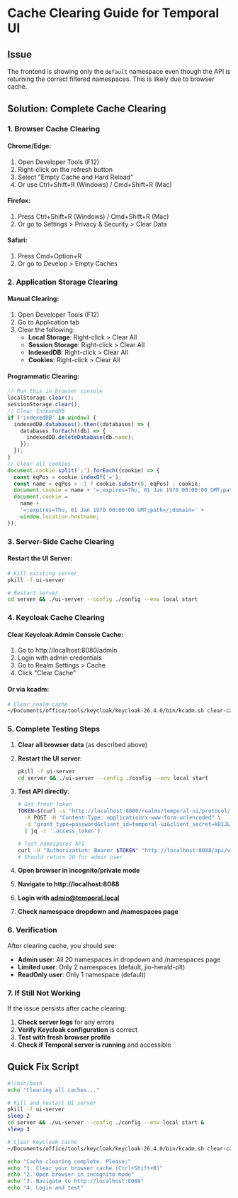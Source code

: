 # Cache Clearing Guide for Temporal UI

## Issue

The frontend is showing only the `default` namespace even though the API is returning the correct filtered namespaces. This is likely due to browser cache.

## Solution: Complete Cache Clearing

### 1. Browser Cache Clearing

#### Chrome/Edge:

1. Open Developer Tools (F12)
2. Right-click on the refresh button
3. Select "Empty Cache and Hard Reload"
4. Or use Ctrl+Shift+R (Windows) / Cmd+Shift+R (Mac)

#### Firefox:

1. Press Ctrl+Shift+R (Windows) / Cmd+Shift+R (Mac)
2. Or go to Settings > Privacy & Security > Clear Data

#### Safari:

1. Press Cmd+Option+R
2. Or go to Develop > Empty Caches

### 2. Application Storage Clearing

#### Manual Clearing:

1. Open Developer Tools (F12)
2. Go to Application tab
3. Clear the following:
   - **Local Storage**: Right-click > Clear All
   - **Session Storage**: Right-click > Clear All
   - **IndexedDB**: Right-click > Clear All
   - **Cookies**: Right-click > Clear All

#### Programmatic Clearing:

```javascript
// Run this in browser console
localStorage.clear();
sessionStorage.clear();
// Clear IndexedDB
if ('indexedDB' in window) {
  indexedDB.databases().then((databases) => {
    databases.forEach((db) => {
      indexedDB.deleteDatabase(db.name);
    });
  });
}
// Clear all cookies
document.cookie.split(';').forEach((cookie) => {
  const eqPos = cookie.indexOf('=');
  const name = eqPos > -1 ? cookie.substr(0, eqPos) : cookie;
  document.cookie = name + '=;expires=Thu, 01 Jan 1970 00:00:00 GMT;path=/';
  document.cookie =
    name +
    '=;expires=Thu, 01 Jan 1970 00:00:00 GMT;path=/;domain=' +
    window.location.hostname;
});
```

### 3. Server-Side Cache Clearing

#### Restart the UI Server:

```bash
# Kill existing server
pkill -f ui-server

# Restart server
cd server && ./ui-server --config ./config --env local start
```

### 4. Keycloak Cache Clearing

#### Clear Keycloak Admin Console Cache:

1. Go to http://localhost:8080/admin
2. Login with admin credentials
3. Go to Realm Settings > Cache
4. Click "Clear Cache"

#### Or via kcadm:

```bash
# Clear realm cache
~/Documents/office/tools/keycloak/keycloak-26.4.0/bin/kcadm.sh clear-cache -r temporal-ui
```

### 5. Complete Testing Steps

1. **Clear all browser data** (as described above)
2. **Restart the UI server**:
   ```bash
   pkill -f ui-server
   cd server && ./ui-server --config ./config --env local start
   ```
3. **Test API directly**:

   ```bash
   # Get fresh token
   TOKEN=$(curl -s "http://localhost:8080/realms/temporal-ui/protocol/openid-connect/token" \
     -X POST -H "Content-Type: application/x-www-form-urlencoded" \
     -d "grant_type=password&client_id=temporal-ui&client_secret=kRIJLLmrhnEmTT0f1hWsB3X8IcZGpBYW&username=admin@temporal.local&password=admin123" \
     | jq -r '.access_token')

   # Test namespaces API
   curl -H "Authorization: Bearer $TOKEN" "http://localhost:8088/api/v1/namespaces" | jq '.namespaces | length'
   # Should return 20 for admin user
   ```

4. **Open browser in incognito/private mode**
5. **Navigate to http://localhost:8088**
6. **Login with admin@temporal.local**
7. **Check namespace dropdown and /namespaces page**

### 6. Verification

After clearing cache, you should see:

- **Admin user**: All 20 namespaces in dropdown and /namespaces page
- **Limited user**: Only 2 namespaces (default, jio-herald-plt)
- **ReadOnly user**: Only 1 namespace (default)

### 7. If Still Not Working

If the issue persists after cache clearing:

1. **Check server logs** for any errors
2. **Verify Keycloak configuration** is correct
3. **Test with fresh browser profile**
4. **Check if Temporal server is running** and accessible

## Quick Fix Script

```bash
#!/bin/bash
echo "Clearing all caches..."

# Kill and restart UI server
pkill -f ui-server
sleep 2
cd server && ./ui-server --config ./config --env local start &
sleep 3

# Clear Keycloak cache
~/Documents/office/tools/keycloak/keycloak-26.4.0/bin/kcadm.sh clear-cache -r temporal-ui

echo "Cache clearing complete. Please:"
echo "1. Clear your browser cache (Ctrl+Shift+R)"
echo "2. Open browser in incognito mode"
echo "3. Navigate to http://localhost:8088"
echo "4. Login and test"
```
